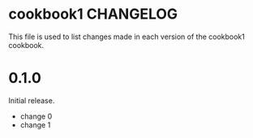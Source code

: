 # cookbook1 CHANGELOG

This file is used to list changes made in each version of the cookbook1 cookbook.

# 0.1.0

Initial release.

- change 0
- change 1

